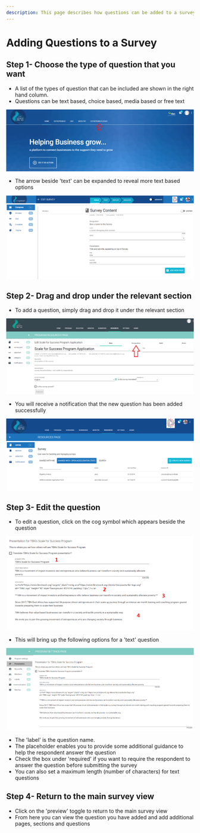 ```yaml
---
description: This page describes how questions can be added to a survey
---
```


# Adding Questions to a Survey

## Step 1- Choose the type of question that you want

* A list of the types of question that can be included are shown in the right hand column.
* Questions can be text based, choice based, media based or free text

![](../../../../.gitbook/assets/image%20%2860%29.png)

* The arrow beside 'text' can be expanded to reveal more text based options

![](../../../../.gitbook/assets/image%20%28215%29.png)

## Step 2- Drag and drop under the relevant section

* To add a question, simply drag and drop it under the relevant section

![](../../../../.gitbook/assets/image%20%28150%29.png)

* You will receive a notification that the new question has been added successfully

![](../../../../.gitbook/assets/image%20%28183%29.png)

## Step 3- Edit the question

* To edit a question, click on the cog symbol which appears beside the question

![](../../../../.gitbook/assets/image%20%2868%29.png)

* This will bring up the following options for a 'text' question

![](../../../../.gitbook/assets/image%20%2832%29.png)

* The 'label' is the question name.
* The placeholder enables you to provide some additional guidance to help the respondent answer the question
* Check the box under 'required' if you want to require the respondent to answer the question before submitting the survey
* You can also set a maximum length \(number of characters\) for text questions

## Step 4- Return to the main survey view

* Click on the 'preview' toggle to return to the main survey view
* From here you can view the question you have added and add additional pages, sections and questions

